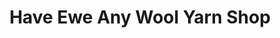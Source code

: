 ---
title: "Have Ewe Any Wool Yarn Shop"
url: /amherst/have-ewe-any-wool-yarn-shop/
shop: Allgemein
---